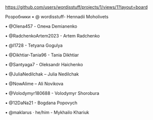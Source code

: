 https://github.com/users/wordisstuff/projects/1/views/1?layout=board

Розробники
•	@ wordisstuff- Hennadii Moholivets

•	@Olena457 - Олена Demianenko

•	@RadchenkoArtem2023 - Artem Radchenko

•	@l1728 - Tetyana Gogulya

•	@Dikhtiar-Tania96 - Tania Dikhtiar 

•	@Santyaga7 - Oleksandr Haichenko 

•	@JuliaNedilchak – Julia Nedilchak

•	@NowAlime – Ali Novikova

•	@Volodymyr180688 - Volodymyr Shorobura 

•	@12DaNa21 - Bogdana Popovych 

• @maklarus · he/him - Mykhailo Khariuk
